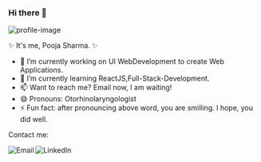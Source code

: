 ### Hi there 👋

![profile-image](https://media3.giphy.com/media/RbDKaczqWovIugyJmW/giphy.gif?cid=ecf05e4722cs121u7xc8l5p6awyk0ihnvud8em9zvmdtlzfw&amp;rid=giphy.gif)

 ✨ It's me, Pooja Sharma. ✨ 
 
- 🔭 I’m currently working on UI WebDevelopment to create Web Applications. 
- 🌱 I’m currently learning ReactJS,Full-Stack-Development.
- 📫 Want to reach me? Email now, I am waiting!
- 😄 Pronouns: Otorhinolaryngologist
- ⚡ Fun fact: after pronouncing above word, you are smilling. I hope, you did well.

Contact me:

<a href="mailto:pooojasrm@gmail.com">
  <img align="left" alt="Email" src="https://img.icons8.com/bubbles/50/000000/gmail.png"/>
</a>
<a href="https://www.linkedin.com/in/poojasrm/">
  <img align="left" alt="LinkedIn" src="https://img.icons8.com/bubbles/50/000000/linkedin.png"/>
</a>
